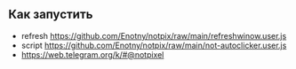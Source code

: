 
## Как запустить
- refresh https://github.com/Enotny/notpix/raw/main/refreshwinow.user.js
- script  https://github.com/Enotny/notpix/raw/main/not-autoclicker.user.js
- https://web.telegram.org/k/#@notpixel
